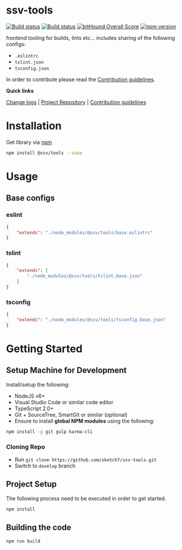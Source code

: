 [projectUri]: https://github.com/sketch7/ssv-tools
[projectGit]: https://github.com/sketch7/ssv-tools.git
[changeLog]: ./doc/CHANGELOG.md

[contribWiki]: ./doc/CONTRIBUTION.md
[releaseWorkflowWiki]: ./doc/RELEASE-WORKFLOW.md

[npm]: https://www.npmjs.com

# ssv-tools
[![Build status](https://ci.appveyor.com/api/projects/status/2e0an5hvxtfs08mf?svg=true)](https://ci.appveyor.com/project/chiko/ssv-tools)
[![Build status](https://ci.appveyor.com/api/projects/status/2e0an5hvxtfs08mf/branch/master?svg=true)](https://ci.appveyor.com/project/chiko/ssv-tools/branch/master)
[![bitHound Overall Score](https://www.bithound.io/github/sketch7/ssv-tools/badges/score.svg)](https://www.bithound.io/github/sketch7/ssv-tools)
[![npm version](https://badge.fury.io/js/ssv-tools.svg)](https://badge.fury.io/js/ssv-tools)

frontend tooling for builds, lints etc...
includes sharing of the following configs:
 - `.eslintrc`
 - `tslint.json`
 - `tsconfig.json`


In order to contribute please read the [Contribution guidelines][contribWiki].

**Quick links**

[Change logs][changeLog] | [Project Repository][projectUri] | [Contribution guidelines][contribWiki]

# Installation

Get library via [npm]
```bash
npm install @ssv/tools --save
```

# Usage

## Base configs

### eslint
```json
{
	"extends": "./node_modules/@ssv/tools/base.eslintrc"
}
```

### tslint
```json
{
	"extends": [
		"./node_modules/@ssv/tools/tslint.base.json"
	]
}
```

### tsconfig
```json
{
	"extends": "./node_modules/@ssv/tools/tsconfig.base.json"
}
```

# Getting Started

## Setup Machine for Development
Install/setup the following:

- NodeJS v6+
- Visual Studio Code or similar code editor
- TypeScript 2.0+
- Git + SourceTree, SmartGit or similar (optional)
- Ensure to install **global NPM modules** using the following:


```bash
npm install -g git gulp karma-cli
```


### Cloning Repo

- Run `git clone https://github.com/sketch7/ssv-tools.git`
- Switch to `develop` branch


## Project Setup
The following process need to be executed in order to get started.

```bash
npm install
```


## Building the code

```
npm run build
```